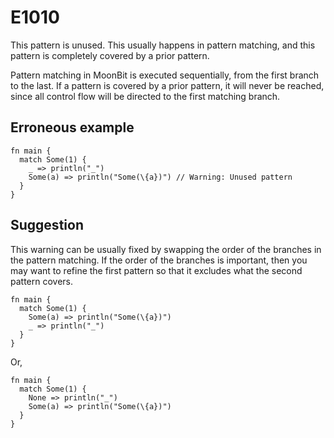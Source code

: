 # E1010

This pattern is unused. This usually happens in pattern matching, and this
pattern is completely covered by a prior pattern.

Pattern matching in MoonBit is executed sequentially, from the first branch to
the last. If a pattern is covered by a prior pattern, it will never be reached,
since all control flow will be directed to the first matching branch.

## Erroneous example

```moonbit
fn main {
  match Some(1) {
    _ => println("_")
    Some(a) => println("Some(\{a})") // Warning: Unused pattern
  }
}
```

## Suggestion

This warning can be usually fixed by swapping the order of the branches in the
pattern matching. If the order of the branches is important, then you may want
to refine the first pattern so that it excludes what the second pattern covers.

```moonbit
fn main {
  match Some(1) {
    Some(a) => println("Some(\{a})")
    _ => println("_")
  }
}
```

Or,

```moonbit
fn main {
  match Some(1) {
    None => println("_")
    Some(a) => println("Some(\{a})")
  }
}
```
